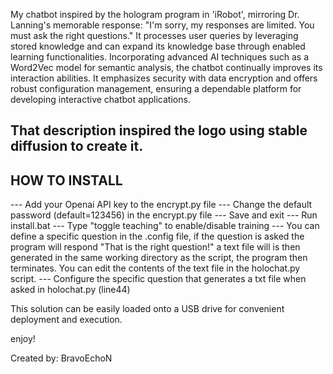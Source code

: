 My chatbot inspired by the hologram program in 'iRobot', mirroring Dr. Lanning's memorable response: "I'm sorry, my responses are limited. You must ask the right questions." It processes user queries by leveraging stored knowledge and can expand its knowledge base through enabled learning functionalities. Incorporating advanced AI techniques such as a Word2Vec model for semantic analysis, the chatbot continually improves its interaction abilities. It emphasizes security with data encryption and offers robust configuration management, ensuring a dependable platform for developing interactive chatbot applications.

That description inspired the logo using stable diffusion to create it.
--------------
HOW TO INSTALL
--------------

--- Add your Openai API key to the encrypt.py file
--- Change the default password (default=123456) in the encrypt.py file
--- Save and exit
--- Run install.bat
--- Type "toggle teaching" to enable/disable training
--- You can define a specific question in the .config file, if the question is asked the program will respond "That is the right question!" a text file will is then generated in the same working directory as the script, the program then terminates. You can edit the contents of the text file in the holochat.py script.
--- Configure the specific question that generates a txt file when asked in holochat.py (line44) 

This solution can be easily loaded onto a USB drive for convenient deployment and execution.

enjoy!

Created by: BravoEchoN
